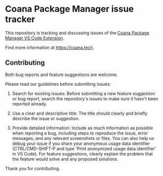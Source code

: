 # Coana Package Manager issue tracker

This repository is tracking and discussing issues of the [Coana Package Manager VS Code Extension](https://marketplace.visualstudio.com/items?itemName=Coana.coana-package-manager).

Find more information at https://coana.tech.

## Contributing 

Both bug reports and feature suggestions are welcome.

Please read our guidelines before submitting issues:

1. Search for existing issues: Before submitting a new feature suggestion or bug report, search the repository's issues to make sure it hasn't been reported already.

2. Use a clear and descriptive title: The title should clearly and briefly describe the issue or suggestion.

3. Provide detailed information: Include as much information as possible when reporting a bug, including steps to reproduce the issue, error messages, and any relevant screenshots or files. You can also help us debug your issue if you share your anonymous usage data identifier (CTRL/CMD-SHIFT-P and type 'Print anonymized usage data identifier' in VS Code). For feature suggestions, clearly explain the problem that the feature would solve and any proposed solutions.

Thank you for contributing.
